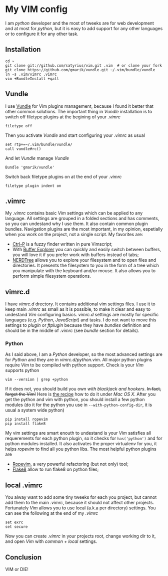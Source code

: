 # My VIM config

I am *python* developer and the most of tweeks are for web development and at most for *python*, but it is easy to add support for any other languages or to configure it for any other task.

## Installation

	cd ~
    git clone git://github.com/satyrius/vim.git .vim  # or clone your fork
    git clone https://github.com/gmarik/vundle.git ~/.vim/bundle/vundle
    ln -s .vim/vimrc .vimrc
    vim +BundleInstall +qall


## Vundle

I use [Vundle](https://github.com/gmarik/vundle) for Vim plugins management, because I found it better that other common solutions. The important thing in *Vundle* installation is to switch off filetype plugins at the begining of your *.vimrc*

	filetype off

Then you activate *Vundle* and start configuring your *.vimrc* as usual

	set rtp+=~/.vim/bundle/vundle/
	call vundle#rc()

And let *Vundle* manage *Vundle*

	Bundle 'gmarik/vundle'

Switch back filetype plugins on at the end of your *.vimrc*

	filetype plugin indent on

## .vimrc

My *.vimrc* contains basic *Vim* settings which can be applied to any language. All settings are grouped in a folded sections and has comments, so you can undestand why I use them. It also contain common plugin bundles. Navigation plugins are the most important, in my opinion, espetially when you work on the project, not a single script. My favorites are:

* [Ctrl-P](http://www.vim.org/scripts/script.php?script_id=3736) is a fuzzy finder written in pure Vimscript;
* With [Buffer Explorer](http://www.vim.org/scripts/script.php?script_id=42) you can quickly and easily switch between buffers, you will love it if you prefer work with buffers instead of tabs;
* [NERDTree](http://www.vim.org/scripts/script.php?script_id=1658) allows you to explore your filesystem and to open files and 
directories. It presents the filesystem to you in the form of a tree which you 
manipulate with the keyboard and/or mouse. It also allows you to perform 
simple filesystem operations.


## vimrc.d

I have *vimrc.d* drectory. It contains additional vim settings files. I use it to keep main *.vimrc* as small as it is possible, to make it clear and easy to undestand *Vim* configuring basics. *vimrc.d* settings are mostly for specific languages (e.g. *Python*, *JavaScript*) and tasks. I do not want to move this settings to *plugin* or *ftplugin* because they have *bundles* definition and should be in the middle of *.vimrc* (see *bundle* section for details).

### Python

As I said above, I am a *Python* developer, so the most advanced settings are for *Python* and they are in *vimrc.d/python.vim*. All major python plugins require *Vim* to be compiled with python support. Check is your *Vim* supports python

	vim --version | grep +python
	
If it does not, you should build you own *with blackjack and hookers*. ~~In fact, forget the Vim!~~ Here is [the recipe](https://gist.github.com/satyrius/1635076) how to do it under *Mac OS X*. After you get the python and vim with python, you should install a few python modules (do it for the python you use in `--with-python-config-dir`, it is usual a system wide python)

    pip install ropevim
    pip install flake8
    
My vim settings are smart enouth to undestand is your *Vim* satisfies all requerements for each python plugin, so it checks for `has('python')` and for python modules installed. It also activates the proper virtualenv for you, it helps *ropevim* to find all you python libs. The most helpful python plugins are

* [Ropevim](http://rope.sourceforge.net/ropevim.html), a very powerful refactoring (but not only) tool;
* [Flake8](https://github.com/nvie/vim-flake8) allow to run flake8 on python files;
    
## local .vimrc

You alway want to add some tiny tweeks for each you project, but cannot add them to the main *.vimrc*, because it should not affect other projects. Fortunately *Vim* allows you to use local (a.k.a per directory) settings. You can see the following at the end of my *.vimrc*

	set exrc
	set secure

Now you can create *.vimrc* in your projects root, change working dir to it, and open *Vim* with *common + local* settings.

## Conclusion

VIM or DIE!